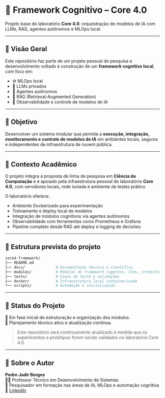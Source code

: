 # 🧠 Framework Cognitivo – Core 4.0

Projeto base do laboratório **Core 4.0**: orquestração de modelos de IA com LLMs, RAG, agentes autônomos e MLOps local.

---

## 🚀 Visão Geral

Este repositório faz parte de um projeto pessoal de pesquisa e desenvolvimento voltado à construção de um **framework cognitivo local**, com foco em:

- ⚙️ MLOps local  
- 🧠 LLMs privados  
- 🤖 Agentes autônomos  
- 🔁 RAG (Retrieval-Augmented Generation)  
- 📡 Observabilidade e controle de modelos de IA  

---

## 🎯 Objetivo

Desenvolver um sistema modular que permita a **execução, integração, monitoramento e controle de modelos de IA** em ambientes locais, seguros e independentes de infraestrutura de nuvem pública.

---

## 🔬 Contexto Acadêmico

O projeto integra a proposta de linha de pesquisa em **Ciência da Computação** e é apoiado pela infraestrutura pessoal do laboratório **Core 4.0**, com servidores locais, rede isolada e ambiente de testes prático.

O laboratório oferece:

- Ambiente Dockerizado para experimentação  
- Treinamento e deploy local de modelos  
- Integração de módulos cognitivos via agentes autônomos  
- Observabilidade com ferramentas como Prometheus e Grafana  
- Pipeline completo desde RAG até deploy e logging de decisões  

---

## 📁 Estrutura prevista do projeto

```bash
core4-framework/
├── README.md
├── docs/              # Documentação técnica e científica
├── modules/           # Módulos do framework (agentes, llms, orchestration)
├── tests/             # Casos de teste e validações
├── docker/            # Infraestrutura local containerizada
└── scripts/           # Automação e inicialização
```
---

## 📌 Status do Projeto

🧪 Em fase inicial de estruturação e organização dos módulos.  
📅 Planejamento técnico ativo e atualização contínua.

> Este repositório será continuamente atualizado à medida que os experimentos e protótipos forem sendo validados no laboratório Core 4.0.

---

## 📎 Sobre o Autor

**Pedro Jadir Borges**  
👨‍🏫 Professor Técnico em Desenvolvimento de Sistemas  
🧠 Pesquisador em formação nas áreas de IA, MLOps e automação cognitiva  
🔗 [LinkedIn](https://www.linkedin.com/in/pedrojadirborges/)
